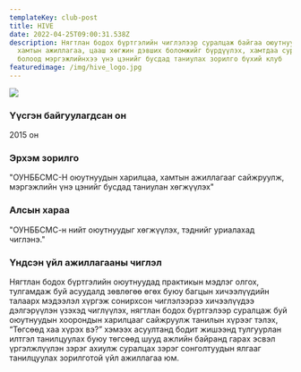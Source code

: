 ```yaml
---
templateKey: club-post
title: HIVE
date: 2022-04-25T09:00:31.538Z
description: Нягтлан бодох бүртгэлийн чиглэлээр суралцаж байгаа оюутнуудын
  хамтын ажиллагаа, цааш хөгжин дэвших боломжийг бүрдүүлэх, хамтдаа суралцах
  болоод мэргэжлийнхээ үнэ цэнийг бусдад таниулах зорилго бүхий клуб
featuredimage: /img/hive_logo.jpg
---
```



![](/img/hive_logo.jpg)

### Үүсгэн байгуулагдсан он

2015 он

### Эрхэм зорилго

"ОУНББСМС-Н оюутнуудын харилцаа, хамтын ажиллагааг сайжруулж, мэргэжлийн үнэ цэнийг бусдад таниулан хөгжүүлэх"

### Алсын хараа

"ОУНББСМС-н нийт оюутнуудыг хөгжүүлэх, тэднийг уриалахад чиглэнэ."

### Үндсэн үйл ажиллагааны чиглэл

Нягтлан бодох бүртгэлийн оюутнуудад практикын мэдлэг олгох, тулгамдаж буй асуудалд зөвлөгөө өгөх буюу багцын хичээлүүдийн талаарх мэдээлэл хүргэж сонирхсон чиглэлээрээ хичээлүүдээ дэлгэрүүлэн үзэхэд чиглүүлэх, нягтлан бодох бүртгэлээр суралцаж буй оюутнуудын хоорондын харилцааг сайжруулж танилын хүрээг тэлэх, “Төгсөөд хаа хүрэх вэ?” хэмээх асуултанд бодит жишээнд тулгуурлан илтгэл танилцуулах буюу төгсөөд шууд ажлийн байранд гарах эсвэл үргэлжлүүлэн зэрэг ахиулж суралцах зэрэг сонголтуудын ялгааг танилцуулах зорилготой үйл ажиллагаа юм.